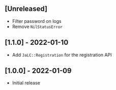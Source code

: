 ## [Unreleased]

- Filter password on logs
- Remove `NilStatusError`

## [1.1.0] - 2022-01-10

- Add `JaLC::Registration` for the registration API

## [1.0.0] - 2022-01-09

- Initial release
